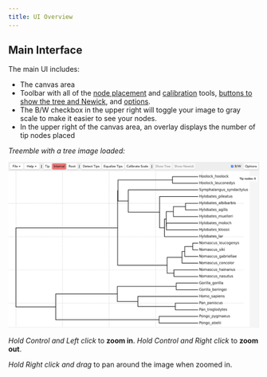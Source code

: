 ```yaml
---
title: UI Overview
---
```


## Main Interface

The main UI includes:

- The canvas area
- Toolbar with all of the [node placement](/docs/placing-nodes) and [calibration](/docs/scale-calibration) tools, [buttons to show the tree and Newick](/docs/scale-calibration), and [options](/docs/options).
- The B/W checkbox in the upper right will toggle your image to gray scale to make it easier to see your nodes.
- In the upper right of the canvas area, an overlay displays the number of tip nodes placed

_Treemble with a tree image loaded:_

![UI overview](/img/Docs/Treemble_with_no_nodes.png)

*Hold Control and Left click* to **zoom in**. *Hold Control and Right click* to **zoom out**.  

*Hold Right click and drag* to pan around the image when zoomed in.
